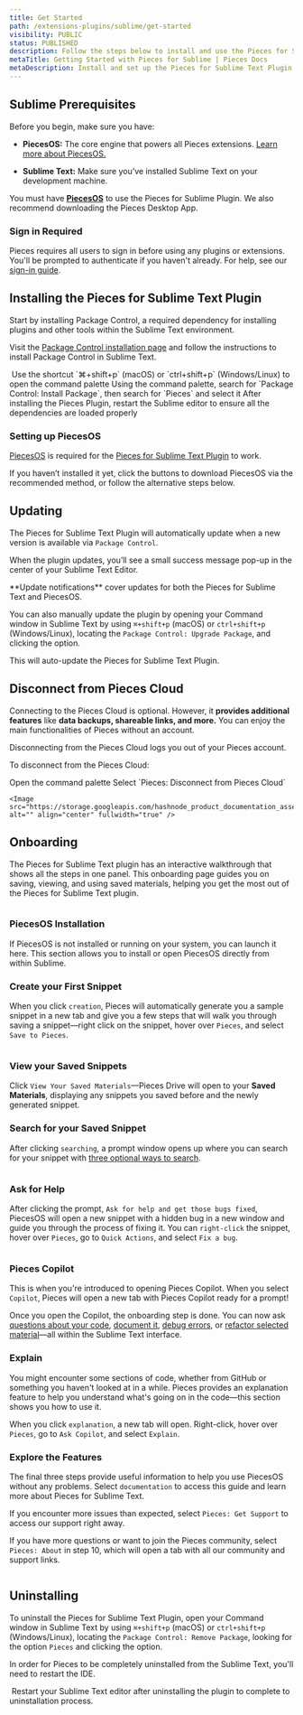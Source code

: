 ```yaml
---
title: Get Started
path: /extensions-plugins/sublime/get-started
visibility: PUBLIC
status: PUBLISHED
description: Follow the steps below to install and use the Pieces for Sublime Text Plugin.
metaTitle: Getting Started with Pieces for Sublime | Pieces Docs
metaDescription: Install and set up the Pieces for Sublime Text Plugin to integrate AI-powered assistance into your coding workflow.
---
```


<pieces-pro-cta />

## Sublime Prerequisites

Before you begin, make sure you have:

* **PiecesOS:** The core engine that powers all Pieces extensions. [Learn more about PiecesOS.](/products/core-dependencies/pieces-os)

* **Sublime Text:** Make sure you’ve installed Sublime Text on your development machine.

You must have <a target="_blank" href="https://beta.docs.pieces.app/products/core-dependencies/pieces-os">**PiecesOS**</a> to use the Pieces for Sublime Plugin. We also recommend downloading the Pieces Desktop App.

### Sign in Required

Pieces requires all users to sign in before using any plugins or extensions. You'll be prompted to authenticate if you haven't already. For help, see our [sign-in guide](/products/meet-pieces/sign-into-pieces).

## Installing the Pieces for Sublime Text Plugin

Start by installing Package Control, a required dependency for installing plugins and other tools within the Sublime Text environment.

Visit the <a target="_blank" href="https://packagecontrol.io/installation">Package Control installation page</a> and follow the instructions to install Package Control in Sublime Text.

<Image src="https://storage.googleapis.com/hashnode_product_documentation_assets/cdn_migrate_repair_2/sublime/marketplace_page_sublime.png" alt="" align="center" fullwidth="true" />

<Steps>
  <Step title="Open Command Palette">
    Use the shortcut `⌘+shift+p` (macOS) or `ctrl+shift+p` (Windows/Linux) to open the command palette
  </Step>

  <Step title="Install Pieces Plugin">
    Using the command palette, search for `Package Control: Install Package`, then search for `Pieces` and select it
  </Step>

  <Step title="Restart Sublime">
    After installing the Pieces Plugin, restart the Sublime editor to ensure all the dependencies are loaded properly
  </Step>
</Steps>

### Setting up PiecesOS

<a target="_blank" href="/products/core-dependencies/pieces-os">PiecesOS</a> is required for the <a target="_blank" href="https://packagecontrol.io/packages/Pieces">Pieces for Sublime Text Plugin</a> to work.

If you haven’t installed it yet, click the buttons to download PiecesOS via the recommended method, or follow the alternative steps below.

## Updating

The Pieces for Sublime Text Plugin will automatically update when a new version is available via `Package Control`.

When the plugin updates, you’ll see a small success message pop-up in the center of your Sublime Text Editor.

<Callout type="tip">
  **Update notifications** cover updates for both the Pieces for Sublime Text and PiecesOS.
</Callout>

You can also manually update the plugin by opening your Command window in Sublime Text by using `⌘+shift+p` (macOS) or `ctrl+shift+p` (Windows/Linux), locating the `Package Control: Upgrade Package`, and clicking the option.

This will auto-update the Pieces for Sublime Text Plugin.

## Disconnect from Pieces Cloud

Connecting to the Pieces Cloud is optional. However, it **provides additional features** like **data backups, shareable links, and more.** You can enjoy the main functionalities of Pieces without an account.

<Callout type="info">
  Disconnecting from the Pieces Cloud logs you out of your Pieces account.
</Callout>

To disconnect from the Pieces Cloud:

<Steps>
  <Step title="Open the Command Palette">
    Open the command palette
  </Step>

  <Step title="Disconnect the Cloud">
    Select `Pieces: Disconnect from Pieces Cloud`

    <Image src="https://storage.googleapis.com/hashnode_product_documentation_assets/sublime_text_plugin_assets/getting_started/disconnect_from_pieces_cloud_sublime.gif" alt="" align="center" fullwidth="true" />
  </Step>
</Steps>

## Onboarding

The Pieces for Sublime Text plugin has an interactive walkthrough that shows all the steps in one panel. This onboarding page guides you on saving, viewing, and using saved materials, helping you get the most out of the Pieces for Sublime Text plugin.

<Image src="https://storage.googleapis.com/hashnode_product_documentation_assets/sublime_text_plugin_assets/getting_started/whole_onboarding.png" alt="" align="center" fullwidth="true" />

### PiecesOS Installation

If PiecesOS is not installed or running on your system, you can launch it here. This section allows you to install or open PiecesOS directly from within Sublime.

### Create your First Snippet

When you click `creation`, Pieces will automatically generate you a sample snippet in a new tab and give you a few steps that will walk you through saving a snippet—right click on the snippet, hover over `Pieces`, and select `Save to Pieces`.

<Image src="https://storage.googleapis.com/hashnode_product_documentation_assets/sublime_text_plugin_assets/getting_started/save_first_snippet.png" alt="" align="center" fullwidth="true" />

### View your Saved Snippets

Click `View Your Saved Materials`—Pieces Drive will open to your **Saved Materials**, displaying any snippets you saved before and the newly generated snippet.

### Search for your Saved Snippet

After clicking `searching`, a prompt window opens up where you can search for your snippet with [three optional ways to search](/products/extensions-plugins/sublime/drive/search-reuse).

<Image src="https://storage.googleapis.com/hashnode_product_documentation_assets/sublime_text_plugin_assets/getting_started/seearching_snippets.png" alt="" align="center" fullwidth="true" />

### Ask for Help

After clicking the prompt, `Ask for help and get those bugs fixed`, PiecesOS will open a new snippet with a hidden bug in a new window and guide you through the process of fixing it. You can `right-click` the snippet, hover over `Pieces`, go to `Quick Actions`, and select `Fix a bug`.

<Image src="https://storage.googleapis.com/hashnode_product_documentation_assets/sublime_text_plugin_assets/getting_started/fixing_bug_onboarding.gif" alt="" align="center" fullwidth="true" />

### Pieces Copilot

This is when you're introduced to opening Pieces Copilot. When you select `Copilot`, Pieces will open a new tab with Pieces Copilot ready for a prompt!

Once you open the Copilot, the onboarding step is done. You can now ask [questions about your code](/products/extensions-plugins/sublime/copilot/chat), [document it](/products/extensions-plugins/sublime/copilot/documenting-code), [debug errors](/products/extensions-plugins/sublime/copilot/debugging-errors), or [refactor selected material](/products/extensions-plugins/sublime/copilot/refactoring)—all within the Sublime Text interface.

### Explain

You might encounter some sections of code, whether from GitHub or something you haven't looked at in a while. Pieces provides an explanation feature to help you understand what's going on in the code—this section shows you how to use it.

When you click `explanation`, a new tab will open. Right-click, hover over `Pieces`, go to `Ask Copilot`, and select `Explain`.

### Explore the Features

The final three steps provide useful information to help you use PiecesOS without any problems. Select `documentation` to access this guide and learn more about Pieces for Sublime Text.

If you encounter more issues than expected, select `Pieces: Get Support` to access our support right away.

If you have more questions or want to join the Pieces community, select `Pieces: About` in step 10, which will open a tab with all our community and support links.

<Image src="https://storage.googleapis.com/hashnode_product_documentation_assets/sublime_text_plugin_assets/getting_started/pieces_about.png" alt="" align="center" fullwidth="true" />

## Uninstalling

To uninstall the Pieces for Sublime Text Plugin, open your Command window in Sublime Text by using `⌘+shift+p` (macOS) or `ctrl+shift+p` (Windows/Linux), locating the `Package Control: Remove Package`, looking for the option `Pieces` and clicking the option.

In order for Pieces to be completely uninstalled from the Sublime Text, you'll need to restart the IDE.

<Image src="https://storage.googleapis.com/hashnode_product_documentation_assets/sublime_text_plugin_assets/getting_started/uninstalling_pieces_sublime_plugin.gif" alt="" align="center" fullwidth="true" />

<Callout type="tip">
  Restart your Sublime Text editor after uninstalling the plugin to complete to uninstallation process.
</Callout>